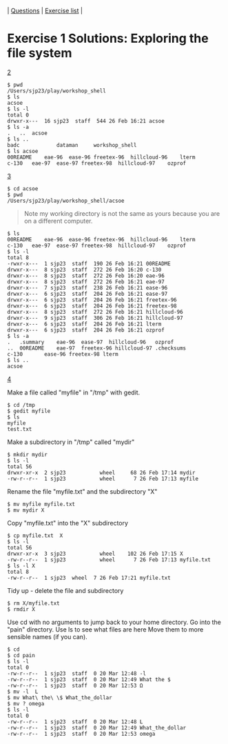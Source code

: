 
| [Questions](shell_exercise1_files.md) | [Exercise list](shell_exercise_index.md) |

# Exercise 1 Solutions: Exploring the file system

[2](#ex2)

    $ pwd
    /Users/sjp23/play/workshop_shell
    $ ls
    acsoe
    $ ls -l
    total 0
    drwxr-x---  16 sjp23  staff  544 26 Feb 16:21 acsoe
    $ ls -a
    .	..	acsoe
    $ ls ..
    badc			dataman		workshop_shell
    $ ls acsoe
    00README	eae-96	ease-96	freetex-96	hillcloud-96	lterm
    c-130	eae-97	ease-97	freetex-98	hillcloud-97	ozprof

[3](#ex3)

    $ cd acsoe
    $ pwd
    /Users/sjp23/play/workshop_shell/acsoe

> Note my working directory is not the same as yours because you are on a different computer. 

    $ ls
    00README	eae-96	ease-96	freetex-96	hillcloud-96	lterm
    c-130	eae-97	ease-97	freetex-98	hillcloud-97	ozprof
    $ ls -l
    total 8
    -rwxr-x---  1 sjp23  staff  190 26 Feb 16:21 00README
    drwxr-x---  8 sjp23  staff  272 26 Feb 16:20 c-130
    drwxr-x---  8 sjp23  staff  272 26 Feb 16:20 eae-96
    drwxr-x---  8 sjp23  staff  272 26 Feb 16:21 eae-97
    drwxr-x---  7 sjp23  staff  238 26 Feb 16:21 ease-96
    drwxr-x---  6 sjp23  staff  204 26 Feb 16:21 ease-97
    drwxr-x---  6 sjp23  staff  204 26 Feb 16:21 freetex-96
    drwxr-x---  6 sjp23  staff  204 26 Feb 16:21 freetex-98
    drwxr-x---  8 sjp23  staff  272 26 Feb 16:21 hillcloud-96
    drwxr-x---  9 sjp23  staff  306 26 Feb 16:21 hillcloud-97
    drwxr-x---  6 sjp23  staff  204 26 Feb 16:21 lterm
    drwxr-x---  6 sjp23  staff  204 26 Feb 16:21 ozprof
    $ ls -a
    .	.summary	eae-96	ease-97	 hillcloud-96	ozprof
    ..	00README	eae-97	freetex-96 hillcloud-97	.checksums	
    c-130		ease-96	freetex-98 lterm
    $ ls ..
    acsoe


[4](#ex4)

Make a file called "myfile" in "/tmp" with gedit.

    $ cd /tmp
    $ gedit myfile
    $ ls
    myfile
    test.txt

Make a subdirectory in "/tmp" called "mydir"

    $ mkdir mydir
    $ ls -l
    total 56
    drwxr-xr-x  2 sjp23           wheel     68 26 Feb 17:14 mydir
    -rw-r--r--  1 sjp23           wheel      7 26 Feb 17:13 myfile

Rename the file "myfile.txt" and the subdirectory "X"

    $ mv myfile myfile.txt
    $ mv mydir X

Copy "myfile.txt" into the "X" subdirectory

    $ cp myfile.txt  X
    $ ls -l
    total 56
    drwxr-xr-x  3 sjp23           wheel    102 26 Feb 17:15 X
    -rw-r--r--  1 sjp23           wheel      7 26 Feb 17:13 myfile.txt
    $ ls -l X
    total 8
    -rw-r--r--  1 sjp23  wheel  7 26 Feb 17:21 myfile.txt

Tidy up - delete the file and subdirectory

    $ rm X/myfile.txt 
    $ rmdir X



Use cd with no arguments to jump back to your home directory. Go into the "pain" directory.
Use ls to see what files are here Move them to more sensible names (if you can).

    $ cd
    $ cd pain
    $ ls -l
    total 0
    -rw-r--r--  1 sjp23  staff  0 20 Mar 12:48 -l
    -rw-r--r--  1 sjp23  staff  0 20 Mar 12:49 What the $
    -rw-r--r--  1 sjp23  staff  0 20 Mar 12:53 Ω
    $ mv -l  L
    $ mv What\ the\ \$ What_the_dollar
    $ mv ? omega
    $ ls -l
    total 0
    -rw-r--r--  1 sjp23  staff  0 20 Mar 12:48 L
    -rw-r--r--  1 sjp23  staff  0 20 Mar 12:49 What_the_dollar
    -rw-r--r--  1 sjp23  staff  0 20 Mar 12:53 omega  
